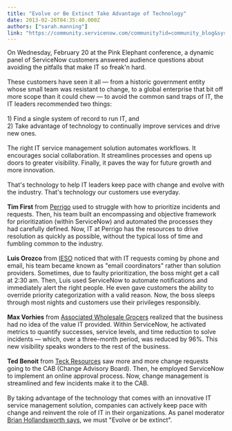 ```yaml
---
title: "Evolve or Be Extinct Take Advantage of Technology"
date: 2013-02-26T04:35:40.000Z
authors: ["sarah.manning"]
link: "https://community.servicenow.com/community?id=community_blog&sys_id=469d2e69dbd0dbc01dcaf3231f961943"
---
```

<p>On Wednesday, February 20 at the Pink Elephant conference, a dynamic panel of ServiceNow customers answered audience questions about avoiding the pitfalls that make IT so freak'n hard.<br /><br />These customers have seen it all — from a historic government entity whose small team was resistant to change, to a global enterprise that bit off more scope than it could chew — to avoid the common sand traps of IT, the IT leaders recommended two things:<br /><br />1) Find a single system of record to run IT, and<br />2) Take advantage of technology to continually improve services and drive new ones.<br /><br />The right IT service management solution automates workflows. It encourages social collaboration. It streamlines processes and opens up doors to greater visibility. Finally, it paves the way for future growth and more innovation. <br /><br />That's technology to help IT leaders keep pace with change and evolve with the industry. That's technology our customers use everyday. <br /><br /><b>Tim First</b> from <u>Perrigo</u> used to struggle with how to prioritize incidents and requests. Then, his team built an encompassing and objective framework for prioritization (within ServiceNow) and automated the processes they had carefully defined. Now, IT at Perrigo has the resources to drive resolution as quickly as possible, without the typical loss of time and fumbling common to the industry.<br /><br /><b>Luis Orozco</b> from <u>IESO</u> noticed that with IT requests coming by phone and email, his team became known as "email coordinators" rather than solution providers. Sometimes, due to faulty prioritization, the boss might get a call at 2:30 am. Then, Luis used ServiceNow to automate notifications and immediately alert the right people. He even gave customers the ability to override priority categorization with a valid reason. Now, the boss sleeps through most nights and customers use their privileges responsibly. <br /><br /><b>Max Vorhies</b> from <u>Associated Wholesale Grocers</u> realized that the business had no idea of the value IT provided. Within ServiceNow, he activated metrics to quantify successes, service levels, and time reduction to solve incidents — which, over a three-month period, was reduced by 96%. This new visibility speaks wonders to the rest of the business.<br /><br /><b>Ted Benoit</b> from <u>Teck Resources</u> saw more and more change requests going to the CAB (Change Advisory Board). Then, he employed ServiceNow to implement an online approval process. Now, change management is streamlined and few incidents make it to the CAB.<br /><br />By taking advantage of the technology that comes with an innovative IT service management solution, companies can actively keep pace with change and reinvent the role of IT in their organizations. As panel moderator <a title="witter.com/ITSMBrian/status/303947761932443649?uid=0&iid=am-207788718613618257513068545&nid=57+452" href="https://twitter.com/ITSMBrian/status/303947761932443649?uid=0&amp;iid=am-207788718613618257513068545&amp;nid=57+452">Brian Hollandsworth says</a>, we must "Evolve or be extinct".</p>